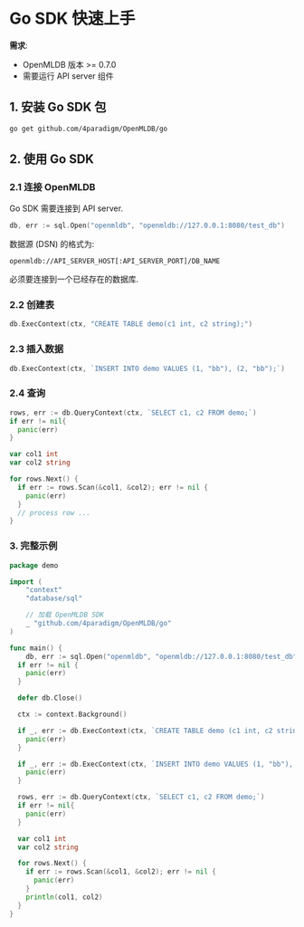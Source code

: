 # Go SDK 快速上手

**需求**:
- OpenMLDB 版本 >= 0.7.0
- 需要运行 API server 组件

## 1. 安装 Go SDK 包

```bash
go get github.com/4paradigm/OpenMLDB/go
```

## 2. 使用 Go SDK

### 2.1 连接 OpenMLDB

Go SDK 需要连接到 API server.

```go
db, err := sql.Open("openmldb", "openmldb://127.0.0.1:8080/test_db")
```

数据源 (DSN) 的格式为:

```
openmldb://API_SERVER_HOST[:API_SERVER_PORT]/DB_NAME
```

必须要连接到一个已经存在的数据库.

### 2.2 创建表

```go
db.ExecContext(ctx, "CREATE TABLE demo(c1 int, c2 string);")
```

### 2.3 插入数据

```go
db.ExecContext(ctx, `INSERT INTO demo VALUES (1, "bb"), (2, "bb");`)
```

### 2.4 查询

```go
rows, err := db.QueryContext(ctx, `SELECT c1, c2 FROM demo;`)
if err != nil{
  panic(err)
}

var col1 int
var col2 string

for rows.Next() {
  if err := rows.Scan(&col1, &col2); err != nil {
    panic(err)
  }
  // process row ...
}
```

### 3. 完整示例

```go
package demo

import (
	"context"
	"database/sql"

	// 加载 OpenMLDB SDK
	_ "github.com/4paradigm/OpenMLDB/go"
)

func main() {
	db, err := sql.Open("openmldb", "openmldb://127.0.0.1:8080/test_db")
  if err != nil {
    panic(err)
  }

  defer db.Close()

  ctx := context.Background()

  if _, err := db.ExecContext(ctx, `CREATE TABLE demo (c1 int, c2 string);`); err != nil {
    panic(err)
  }

  if _, err := db.ExecContext(ctx, `INSERT INTO demo VALUES (1, "bb"), (2, "bb");`); err != nil {
    panic(err)
  }

  rows, err := db.QueryContext(ctx, `SELECT c1, c2 FROM demo;`)
  if err != nil{
    panic(err)
  }

  var col1 int
  var col2 string

  for rows.Next() {
    if err := rows.Scan(&col1, &col2); err != nil {
      panic(err)
    }
    println(col1, col2)
  }
}
```
